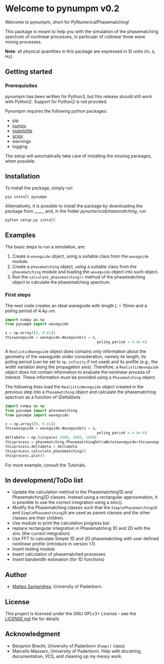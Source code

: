 # Welcome to pynumpm v0.2

Welcome to pynumpm, short for PyNumericalPhasematching! 

This package is meant to help you with the simulation of the phasematching spectrum of nonlinear processes, in particular of collinear three wave mixing processes.

**Note**: all physical quantities in this package are expressed in SI units (m, s, Hz).

## Getting started

### Prerequisites
pynumpm has been written for Python3, but this release should still work with Python2. Support for Python2 is not provided.

Pynumpm requires the following python packages:
    
* pip
* [numpy](http://www.numpy.org/)    
* [matplotlib](https://matplotlib.org)
* [scipy](https://www.scipy.org/)
* warnings
* logging
   
The setup will automatically take care of installing the missing packages, when possible.   

## Installation
To install the package, simply run 

`pip install pynumpm`

Alternatively, it is possible to install the package by downloading the package from _____ and, in the folder *pynumericalphasematching*, run

`python setup.py install`

## Examples 

The basic steps to run a simulation, are:

1. Create a `waveguide` object, using a suitable class from the `waveguide` module.
2. Create a `phasematching` object, using a suitable class from the `phasematching` module and loading the `waveguide` 
object into such object.
3. Run the `calculate_phasematching()` method of the phasematching object to calculate the phasematching spectrum.

### First steps
The next code creates an ideal waveguide with length L = 10mm and a poling period of 4.4$\mu$ um.
```python
import numpy as np
from pynumpm import waveguide

z = np.array([0, 0.01])
thiswaveguide = waveguide.Waveguide(z = z,
                                          poling_period = 4.4e-6)                                          
``` 
A `RealisticWaveguide` object does contains only information about the geometry of the waveguide under consideration, namely its 
length, its poling period (can be set to `np.infinity` if not used) and its profile (e.g., the width variation along the 
propagation axis). 
Therefore, a `RealisticWaveguide` object does not contain information to evaluate the nonlinear process of interest. 
These information must be provided using a `Phasematching` object.

The following lines load the `RealisticWaveguide` object created in the previous step into a `Phasematching` object and calculate
the phasematching spectrum as a function of \Delta\beta
```python
import numpy as np
from pynumpm import phasematching
from pynumpm import waveguide

z = np.array([0, 0.01])
thiswaveguide = waveguide.Waveguide(z = z,
                                          poling_period = 4.4e-6)   
deltabeta = np.linspace(-5000, 5000, 1000)
thisprocess = phasematching.PhasematchingDeltaBeta(waveguide=thiswaveguide)
thisprocess.deltabeta = deltabeta
thisprocess.calculate_phasematching()
thisprocess.plot()
```

For more example, consult the Tutorials.


## In development/ToDo list

* Update the calculation method in the Phasematching1D and Phasematching2D classes. Instead using a rectangular 
approximation, it is possible to use the correct integration using a sinc().
* Modify the Phasematching classes such that the `SimplePhasematching1D` and 
`SimplePhasematching2D` are used as parent classes and the other classes are their children. 
* Use module to print the calculation progress bar.
* replace rectangular integration in Phasematching 1D and 2D with the sinc (the currect integration)
* Use FFT to calculate Simple 1D and 2D phasematching with user defined nonlinear profile
  (introduce in version 1.1).
* Insert testing module
* Insert calculation of phasematched processes
* Insert bandwidth estimation (for 1D functions)

## Author

* [Matteo Santandrea](mailto:mattsantand@gmail.com), University of Paderborn.

## License 

This project is licensed under the GNU GPLv3+ License - see the [LICENSE.md](LICENSE.md) file for details

## Acknowledgment
* Benjamin Brecht, University of Paderborn (`Pump()` class)
* Marcello Massaro, University of Paderborn. Help with docstring, documentation, VCS, and cleaning up my messy work.